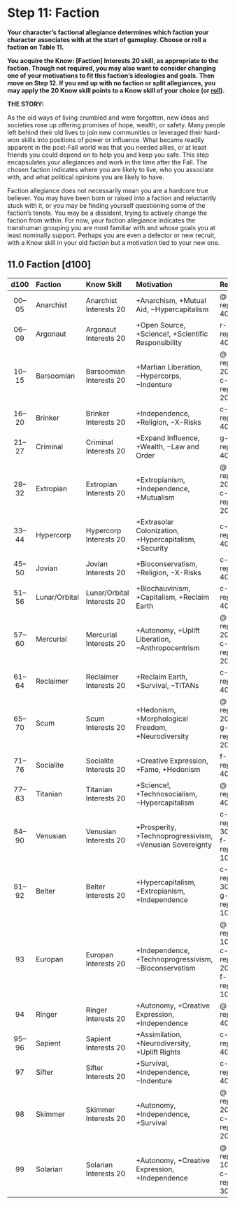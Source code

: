 # Step 11: Faction

<!-- CLEANED div class="no-margin" -->
<!-- CLEANED blockquote class="header-bg" -->

**Your character’s factional allegiance determines which faction your character associates with at the start of gameplay. Choose or roll a faction on Table 11.**

**You acquire the Know: \[Faction\] Interests 20 skill, as appropriate to the faction. Though not required, you may also want to consider changing one of your motivations to fit this faction’s ideologies and goals. Then move on Step 12. If you end up with no faction or split allegiances, you may apply the 20 Know skill points to a Know skill of your choice (or [roll](./24-skill-tables.md#know-fields-d100)).**

<!-- CLEANED /blockquote -->

<!-- CLEANED blockquote -->

**THE STORY:**

As the old ways of living crumbled and were forgotten, new ideas and societies rose up offering promises of hope, wealth, or safety. Many people left behind their old lives to join new communities or leveraged their hard-won skills into positions of power or influence. What became readily apparent in the post-Fall world was that you needed allies, or at least friends you could depend on to help you and keep you safe. This step encapsulates your allegiances and work in the time after the Fall. The chosen faction indicates where you are likely to live, who you associate with, and what political opinions you are likely to have.

Faction allegiance does not necessarily mean you are a hardcore true believer. You may have been born or raised into a faction and reluctantly stuck with it, or you may be finding yourself questioning some of the faction’s tenets. You may be a dissident, trying to actively change the faction from within. For now, your faction allegiance indicates the transhuman grouping you are most familiar with and whose goals you at least nominally support. Perhaps you are even a defector or new recruit, with a Know skill in your old faction but a motivation tied to your new one.

<!-- CLEANED /blockquote -->
<!-- CLEANED /div -->

<!-- CLEANED blockquote class="table" -->

## 11.0 Faction \[d100\]

<!-- CLEANED div class="tnw1" -->

| d100  | Faction       | Know Skill                 | Motivation                                               | Rep                          |
| :---: | :------------ | :------------------------- | :------------------------------------------------------- | :--------------------------- |
| 00–05 | Anarchist     | Anarchist Interests 20     | +Anarchism, +Mutual Aid, −Hypercapitalism                | @-rep 40                     |
| 06–09 | Argonaut      | Argonaut Interests 20      | +Open Source, +Science!, +Scientific Responsibility      | r-rep 40                     |
| 10–15 | Barsoomian    | Barsoomian Interests 20    | +Martian Liberation, −Hypercorps, −Indenture             | @-rep 20, c-rep 20           |
| 16–20 | Brinker       | Brinker Interests 20       | +Independence, +Religion, −X-Risks                       | c-rep 40                     |
| 21–27 | Criminal      | Criminal Interests 20      | +Expand Influence, +Wealth, −Law and Order               | g-rep 40                     |
| 28–32 | Extropian     | Extropian Interests 20     | +Extropianism, +Independence, +Mutualism                 | @-rep 20, c-rep 20           |
| 33–44 | Hypercorp     | Hypercorp Interests 20     | +Extrasolar Colonization, +Hypercapitalism, +Security    | c-rep 40                     |
| 45–50 | Jovian        | Jovian Interests 20        | +Bioconservatism, +Religion, −X-Risks                    | c-rep 40                     |
| 51–56 | Lunar/Orbital | Lunar/Orbital Interests 20 | +Biochauvinism, +Capitalism, +Reclaim Earth              | c-rep 40                     |
| 57–60 | Mercurial     | Mercurial Interests 20     | +Autonomy, +Uplift Liberation, −Anthropocentrism         | @-rep 20, c-rep 20           |
| 61–64 | Reclaimer     | Reclaimer Interests 20     | +Reclaim Earth, +Survival, −TITANs                       | c-rep 40                     |
| 65–70 | Scum          | Scum Interests 20          | +Hedonism, +Morphological Freedom, +Neurodiversity       | @-rep 20, g-rep 20           |
| 71–76 | Socialite     | Socialite Interests 20     | +Creative Expression, +Fame, +Hedonism                   | f-rep 40                     |
| 77–83 | Titanian      | Titanian Interests 20      | +Science!, +Technosocialism, −Hypercapitalism            | @-rep 40                     |
| 84–90 | Venusian      | Venusian Interests 20      | +Prosperity, +Technoprogressivism, +Venusian Sovereignty | c-rep 30, f-rep 10           |
| 91–92 | Belter        | Belter Interests 20        | +Hypercapitalism, +Extropianism, +Independence           | c-rep 30, g-rep 10           |
|  93   | Europan       | Europan Interests 20       | +Independence, +Technoprogressivism, −Bioconservatism    | @-rep 10, c-rep 20, f-rep 10 |
|  94   | Ringer        | Ringer Interests 20        | +Autonomy, +Creative Expression, +Independence           | @-rep 40                     |
| 95–96 | Sapient       | Sapient Interests 20       | +Assimilation, +Neurodiversity, +Uplift Rights           | c-rep 40                     |
|  97   | Sifter        | Sifter Interests 20        | +Survival, +Independence, −Indenture                     | c-rep 40                     |
|  98   | Skimmer       | Skimmer Interests 20       | +Autonomy, +Independence, +Survival                      | @-rep 20, c-rep 20           |
|  99   | Solarian      | Solarian Interests 20      | +Autonomy, +Creative Expression, +Independence           | @-rep 10, c-rep 30           |

<!-- CLEANED /div -->
<!-- CLEANED /blockquote -->
